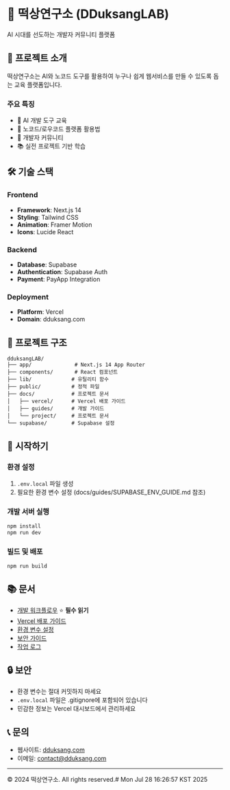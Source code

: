 # 🚀 떡상연구소 (DDuksangLAB)

AI 시대를 선도하는 개발자 커뮤니티 플랫폼

## 📌 프로젝트 소개

떡상연구소는 AI와 노코드 도구를 활용하여 누구나 쉽게 웹서비스를 만들 수 있도록 돕는 교육 플랫폼입니다.

### 주요 특징
- 🤖 AI 개발 도구 교육
- 🔧 노코드/로우코드 플랫폼 활용법
- 👥 개발자 커뮤니티
- 📚 실전 프로젝트 기반 학습

## 🛠 기술 스택

### Frontend
- **Framework**: Next.js 14
- **Styling**: Tailwind CSS
- **Animation**: Framer Motion
- **Icons**: Lucide React

### Backend
- **Database**: Supabase
- **Authentication**: Supabase Auth
- **Payment**: PayApp Integration

### Deployment
- **Platform**: Vercel
- **Domain**: dduksang.com

## 📁 프로젝트 구조

```
dduksangLAB/
├── app/              # Next.js 14 App Router
├── components/       # React 컴포넌트
├── lib/             # 유틸리티 함수
├── public/          # 정적 파일
├── docs/            # 프로젝트 문서
│   ├── vercel/      # Vercel 배포 가이드
│   ├── guides/      # 개발 가이드
│   └── project/     # 프로젝트 문서
└── supabase/        # Supabase 설정
```

## 🚀 시작하기

### 환경 설정
1. `.env.local` 파일 생성
2. 필요한 환경 변수 설정 (docs/guides/SUPABASE_ENV_GUIDE.md 참조)

### 개발 서버 실행
```bash
npm install
npm run dev
```

### 빌드 및 배포
```bash
npm run build
```

## 📚 문서

- [개발 워크플로우](docs/project/DEVELOPMENT_WORKFLOW.md) ⭐ **필수 읽기**
- [Vercel 배포 가이드](docs/vercel/VERCEL_BUILD_FIX.md)
- [환경 변수 설정](docs/guides/SUPABASE_ENV_GUIDE.md)
- [보안 가이드](docs/guides/SECURITY_CLEANUP.md)
- [작업 로그](docs/project/worklog.md)

## 🔒 보안

- 환경 변수는 절대 커밋하지 마세요
- `.env.local` 파일은 .gitignore에 포함되어 있습니다
- 민감한 정보는 Vercel 대시보드에서 관리하세요

## 📞 문의

- 웹사이트: [dduksang.com](https://dduksang.com)
- 이메일: contact@dduksang.com

---

© 2024 떡상연구소. All rights reserved.# Mon Jul 28 16:26:57 KST 2025
